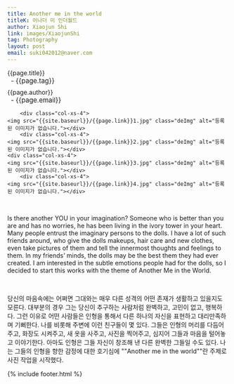 ```yaml
---
title: Another me in the world
titleK: 어나더 미 인더월드 
author: Xiaojun Shi
link: images/XiaojunShi
tag: Photography
layout: post
email: suki042012@naver.com
---	
```


<div class="container">

<div class="deDep">
{{page.title}}<br>
<p style="font-size:15px; margin:0px; padding:0px 0px 0px 8px; margin:0px 0px 8px 0px;">- {{page.tag}}</p>
{{page.author}}<br>
<p style="font-size:15px; margin:0px; padding:0px 0px 0px 8px;">- {{page.email}}</p>
</div>


<div class="row" class="imgcolor">
	
		<div class="col-xs-4">
	<img src="{{site.baseurl}}/{{page.link}}1.jpg" class="deImg" alt="등록된 이미지가 없습니다."></div>
		<div class="col-xs-4">
	<img src="{{site.baseurl}}/{{page.link}}2.jpg" class="deImg" alt="등록된 이미지가 없습니다."></div>
	<div class="col-xs-4">
	<img src="{{site.baseurl}}/{{page.link}}3.jpg" class="deImg" alt="등록된 이미지가 없습니다."></div>
		<div class="col-xs-4">
	<img src="{{site.baseurl}}/{{page.link}}4.jpg" class="deImg" alt="등록된 이미지가 없습니다."></div>
	
</div>
<br>

<div class="det lato">


Is there another YOU in your imagination? Someone who is better than you are and has no worries, he has been living in the ivory tower in your heart. Many people entrust the imaginary persons to the dolls. I have a lot of such friends around, who give the dolls makeups, hair care and new clothes, even take pictures of them and tell the innermost thoughts and feelings to them. In my friends’ minds, the dolls may be the best them they had ever created. I am interested in the subtle emotions people had for the dolls, so I decided to start this works with the theme of Another Me in the World.




</div>

<br>

<div class="noto">

당신의 마음속에는 어쩌면 그대와는 매우 다른
성격의 어떤 존재가 생활하고 있을지도 모른다.
대부분의 경우 그는 당신이 추구하는 사람처럼
완벽하고, 고민이 없고, 행복하다. 그런 이유로
어떤 사람들은 인형을 통해서 다른 하나의
자신을 표현하고 대리만족하며 기뻐한다. 나를
비롯해 주변에 이런 친구들이 몇 있다. 그들은
인형의 머리를 다듬어 주고, 화장도 시켜주고,
새 옷을 사주고, 사진을 찍어주고, 심지어
그들과 마음을 털어놓고 이야기한다. 아마도
인형은 그들 자신이 창조해 낸 다른 완벽한
그들일 수도 있다. 나는 그들의 인형을 향한
감정에 대한 호기심에 ""Another me in the
world""란 주제로 사진 작업을 시작했다.


</div>
 {% include footer.html %}